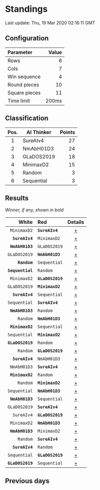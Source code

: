 # Standings

Last update: Thu, 19 Mar 2020 02:16:11 GMT

## Configuration

| Parameter      | Value             |
|:-------------- | ----------------: |
| Rows          | 6        |
| Cols          | 7        |
| Win sequence  | 4 |
| Round pieces  | 10  |
| Square pieces | 11 |
| Time limit    | 200ms     |

## Classification

| Pos. | AI Thinker | Points |
|:----:| ---------- | -----: |
| 1 | SureAIv4 | 27 |
| 2 | NmAbH01D3 | 24 |
| 3 | GLaDOS2019 | 18 |
| 4 | MinimaxD2 | 15 |
| 5 | Random | 3 |
| 6 | Sequential | 3 |

## Results

_Winner, if any, shown in bold_

| White |   Red   | Details |
| -----:|:------- | :-----: |
| `MinimaxD2` | **`SureAIv4`** | [+](results/MinimaxD2vsSureAIv4.txt) |
| **`SureAIv4`** | `MinimaxD2` | [+](results/SureAIv4vsMinimaxD2.txt) |
| **`NmAbH01D3`** | `GLaDOS2019` | [+](results/NmAbH01D3vsGLaDOS2019.txt) |
| `GLaDOS2019` | **`NmAbH01D3`** | [+](results/GLaDOS2019vsNmAbH01D3.txt) |
| **`Random`** | `Sequential` | [+](results/RandomvsSequential.txt) |
| **`Sequential`** | `Random` | [+](results/SequentialvsRandom.txt) |
| `MinimaxD2` | **`GLaDOS2019`** | [+](results/MinimaxD2vsGLaDOS2019.txt) |
| `GLaDOS2019` | **`MinimaxD2`** | [+](results/GLaDOS2019vsMinimaxD2.txt) |
| **`SureAIv4`** | `Sequential` | [+](results/SureAIv4vsSequential.txt) |
| `Sequential` | **`SureAIv4`** | [+](results/SequentialvsSureAIv4.txt) |
| **`NmAbH01D3`** | `Random` | [+](results/NmAbH01D3vsRandom.txt) |
| `Random` | **`NmAbH01D3`** | [+](results/RandomvsNmAbH01D3.txt) |
| **`MinimaxD2`** | `Sequential` | [+](results/MinimaxD2vsSequential.txt) |
| `Sequential` | **`MinimaxD2`** | [+](results/SequentialvsMinimaxD2.txt) |
| **`GLaDOS2019`** | `Random` | [+](results/GLaDOS2019vsRandom.txt) |
| `Random` | **`GLaDOS2019`** | [+](results/RandomvsGLaDOS2019.txt) |
| **`SureAIv4`** | `NmAbH01D3` | [+](results/SureAIv4vsNmAbH01D3.txt) |
| `NmAbH01D3` | **`SureAIv4`** | [+](results/NmAbH01D3vsSureAIv4.txt) |
| **`MinimaxD2`** | `Random` | [+](results/MinimaxD2vsRandom.txt) |
| `Random` | **`MinimaxD2`** | [+](results/RandomvsMinimaxD2.txt) |
| `Sequential` | **`NmAbH01D3`** | [+](results/SequentialvsNmAbH01D3.txt) |
| **`NmAbH01D3`** | `Sequential` | [+](results/NmAbH01D3vsSequential.txt) |
| `GLaDOS2019` | **`SureAIv4`** | [+](results/GLaDOS2019vsSureAIv4.txt) |
| `SureAIv4` | **`GLaDOS2019`** | [+](results/SureAIv4vsGLaDOS2019.txt) |
| `MinimaxD2` | **`NmAbH01D3`** | [+](results/MinimaxD2vsNmAbH01D3.txt) |
| **`NmAbH01D3`** | `MinimaxD2` | [+](results/NmAbH01D3vsMinimaxD2.txt) |
| `Random` | **`SureAIv4`** | [+](results/RandomvsSureAIv4.txt) |
| **`SureAIv4`** | `Random` | [+](results/SureAIv4vsRandom.txt) |
| `Sequential` | **`GLaDOS2019`** | [+](results/SequentialvsGLaDOS2019.txt) |
| **`GLaDOS2019`** | `Sequential` | [+](results/GLaDOS2019vsSequential.txt) |

## Previous days

